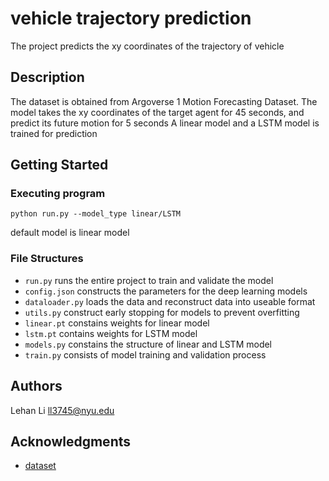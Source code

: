 # vehicle trajectory prediction

The project predicts the xy coordinates of the trajectory of vehicle 

## Description

The dataset is obtained from Argoverse 1 Motion Forecasting Dataset. 
The model takes the xy coordinates of the target agent for 45 seconds, and predict its future motion for 5 seconds
A linear model and a LSTM model is trained for prediction

## Getting Started

### Executing program

```
python run.py --model_type linear/LSTM
```
default model is linear model

### File Structures

- `run.py` runs the entire project to train and validate the model
- `config.json` constructs the parameters for the deep learning models
- `dataloader.py` loads the data and reconstruct data into useable format
- `utils.py` construct early stopping for models to prevent overfitting
- `linear.pt` constains weights for linear model
- `lstm.pt` contains weights for LSTM model
- `models.py` constains the structure of linear and LSTM model
- `train.py` consists of model training and validation process

## Authors

Lehan Li ll3745@nyu.edu


## Acknowledgments

* [dataset](https://www.argoverse.org/ )